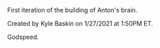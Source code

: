 First iteration of the building of Anton's brain.

Created by Kyle Baskin on 1/27/2021 at 1:50PM ET.

Godspeed.
